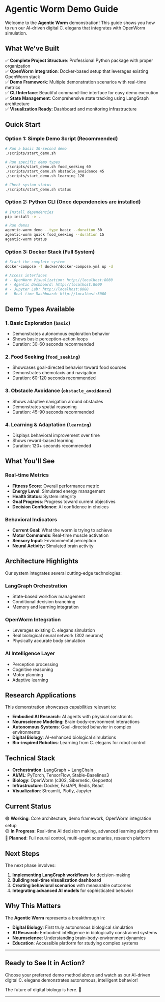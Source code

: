# Agentic Worm Demo Guide

Welcome to the **Agentic Worm** demonstration! This guide shows you how to run our AI-driven digital C. elegans that integrates with OpenWorm simulation.

## What We've Built

✅ **Complete Project Structure**: Professional Python package with proper organization  
✅ **OpenWorm Integration**: Docker-based setup that leverages existing OpenWorm stack  
✅ **Demo Framework**: Multiple demonstration scenarios with real-time metrics  
✅ **CLI Interface**: Beautiful command-line interface for easy demo execution  
✅ **State Management**: Comprehensive state tracking using LangGraph architecture  
✅ **Visualization Ready**: Dashboard and monitoring infrastructure  

## Quick Start

### Option 1: Simple Demo Script (Recommended)

```bash
# Run a basic 30-second demo
./scripts/start_demo.sh

# Run specific demo types
./scripts/start_demo.sh food_seeking 60
./scripts/start_demo.sh obstacle_avoidance 45
./scripts/start_demo.sh learning 120

# Check system status
./scripts/start_demo.sh status
```

### Option 2: Python CLI (Once dependencies are installed)

```bash
# Install dependencies
pip install -e .

# Run demos
agentic-worm demo --type basic --duration 30
agentic-worm quick food_seeking --duration 15
agentic-worm status
```

### Option 3: Docker Stack (Full System)

```bash
# Start the complete system
docker-compose -f docker/docker-compose.yml up -d

# Access interfaces
# - OpenWorm Visualization: http://localhost:8080
# - Agentic Dashboard: http://localhost:8000  
# - Jupyter Lab: http://localhost:8888
# - Real-time Dashboard: http://localhost:3000
```

## Demo Types Available

### 1. **Basic Exploration** (`basic`)
- Demonstrates autonomous exploration behavior
- Shows basic perception-action loops
- Duration: 30-60 seconds recommended

### 2. **Food Seeking** (`food_seeking`)  
- Showcases goal-directed behavior toward food sources
- Demonstrates chemotaxis and navigation
- Duration: 60-120 seconds recommended

### 3. **Obstacle Avoidance** (`obstacle_avoidance`)
- Shows adaptive navigation around obstacles
- Demonstrates spatial reasoning
- Duration: 45-90 seconds recommended

### 4. **Learning & Adaptation** (`learning`)
- Displays behavioral improvement over time
- Shows reward-based learning
- Duration: 120+ seconds recommended

## What You'll See

### Real-time Metrics
- **Fitness Score**: Overall performance metric
- **Energy Level**: Simulated energy management
- **Health Status**: System integrity
- **Goal Progress**: Progress toward current objectives
- **Decision Confidence**: AI confidence in choices

### Behavioral Indicators
- **Current Goal**: What the worm is trying to achieve
- **Motor Commands**: Real-time muscle activation
- **Sensory Input**: Environmental perception
- **Neural Activity**: Simulated brain activity

## Architecture Highlights

Our system integrates several cutting-edge technologies:

### **LangGraph Orchestration**
- State-based workflow management
- Conditional decision branching
- Memory and learning integration

### **OpenWorm Integration** 
- Leverages existing C. elegans simulation
- Real biological neural network (302 neurons)
- Physically accurate body simulation

### **AI Intelligence Layer**
- Perception processing
- Cognitive reasoning
- Motor planning
- Adaptive learning

## Research Applications

This demonstration showcases capabilities relevant to:

- **Embodied AI Research**: AI agents with physical constraints
- **Neuroscience Modeling**: Brain-body-environment interactions  
- **Autonomous Systems**: Goal-directed behavior in complex environments
- **Digital Biology**: AI-enhanced biological simulations
- **Bio-inspired Robotics**: Learning from C. elegans for robot control

## Technical Stack

- **Orchestration**: LangGraph + LangChain
- **AI/ML**: PyTorch, TensorFlow, Stable-Baselines3
- **Biology**: OpenWorm (c302, Sibernetic, Geppetto)
- **Infrastructure**: Docker, FastAPI, Redis, React
- **Visualization**: Streamlit, Plotly, Jupyter

## Current Status

🟢 **Working**: Core architecture, demo framework, OpenWorm integration setup  
🟡 **In Progress**: Real-time AI decision making, advanced learning algorithms  
🔴 **Planned**: Full neural control, multi-agent scenarios, research platform  

## Next Steps

The next phase involves:
1. **Implementing LangGraph workflows** for decision-making
2. **Building real-time visualization dashboard** 
3. **Creating behavioral scenarios** with measurable outcomes
4. **Integrating advanced AI models** for sophisticated behavior

## Why This Matters

The **Agentic Worm** represents a breakthrough in:

- **Digital Biology**: First truly autonomous biological simulation
- **AI Research**: Embodied intelligence in biologically constrained systems
- **Neuroscience**: Understanding brain-body-environment dynamics
- **Education**: Accessible platform for studying complex systems

---

## Ready to See It in Action?

Choose your preferred demo method above and watch as our AI-driven digital C. elegans demonstrates autonomous, intelligent behavior! 

The future of digital biology is here. 🧬

---

